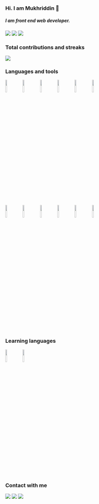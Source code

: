 ### Hi. I am Mukhriddin 👋
##### I am front end web developer. 

<img src="https://github-readme-stats.vercel.app/api?username=makhmudoff&show_icons=true&theme=dark"/>

<img src="https://github-readme-stats.vercel.app/api/top-langs?username=makhmudoff-dev&layout=compact&theme=dark"/>



<img src="https://images.unsplash.com/photo-1511914265872-c40672604a80?ixlib=rb-1.2.1&ixid=MnwxMjA3fDB8MHxwaG90by1wYWdlfHx8fGVufDB8fHx8&auto=format&fit=crop&w=1074&q=80"/>


### Total contributions and streaks
<img src="https://github-readme-streak-stats.herokuapp.com/?user=zluvsand"/>


### Languages and tools
<code><img width="10%" src="https://www.vectorlogo.zone/logos/javascript/javascript-ar21.svg"></code>
<code><img width="10%" src="https://www.vectorlogo.zone/logos/w3_html5/w3_html5-ar21.svg"></code>
<code><img width="10%" src="https://www.vectorlogo.zone/logos/w3_css/w3_css-ar21.svg"></code>
<code><img width="10%" src="https://www.vectorlogo.zone/logos/getbootstrap/getbootstrap-ar21.svg"></code>
<code><img width="10%" src="https://www.vectorlogo.zone/logos/reactjs/reactjs-ar21.svg"></code>
<code><img width="10%" src="https://www.vectorlogo.zone/logos/python/python-ar21.svg"></code>
<br />
<code><img width="10%" src="https://www.vectorlogo.zone/logos/git-scm/git-scm-ar21.svg"></code>
<code><img width="10%" src="https://www.vectorlogo.zone/logos/github/github-ar21.svg"></code>
<code><img width="10%" src="https://www.vectorlogo.zone/logos/gitlab/gitlab-ar21.svg"></code>
<code><img width="10%" src="https://www.vectorlogo.zone/logos/js_webpack/js_webpack-ar21.svg"></code>
<code><img width="10%" src="https://www.vectorlogo.zone/logos/visualstudio_code/visualstudio_code-ar21.svg"></code>
<code><img width="10%" src="https://www.vectorlogo.zone/logos/ubuntu/ubuntu-ar21.svg"></code>

### Learning languages
<code><img width="10%" src="https://www.vectorlogo.zone/logos/golang/golang-ar21.svg"></code>
<code><img width="10%" src="https://www.vectorlogo.zone/logos/nodejs/nodejs-ar21.svg"></code>


### Contact with me
[![](https://img.shields.io/badge/Telegram-12100E?style=for-the-badge&logo=telegram&logoColor=white)](https://@gachon0316/@gachon0316)
[![](https://img.shields.io/badge/linkedin-%230077B5.svg?style=for-the-badge&logo=linkedin)](https://www.linkedin.com/in/muhriddin-mahmudov-19a3151a6/)
[![](https://img.shields.io/badge/Gmail-1ED760?style=for-the-badge&logo=gmail&logoColor=white)](https://open.gachon031698@gmail.com/playlist/7KmIUNWrK8wEHfQcQfFrQ1?si=0e2d44043b5a40a4)


